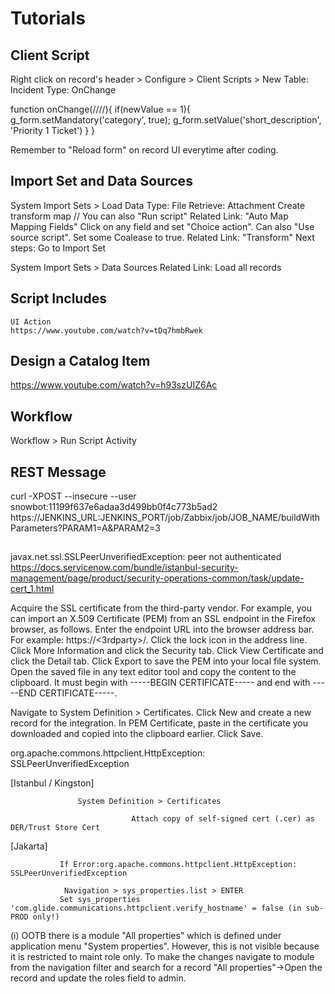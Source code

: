 
# Tutorials
## Client Script
Right click on record's header > Configure > Client Scripts > New
	Table: Incident
	Type: OnChange

function onChange(////){
  if(newValue == 1){
    g_form.setMandatory('category', true);
    g_form.setValue('short_description', 'Priority 1 Ticket')
  }
}

Remember to "Reload form" on record UI everytime after coding.

## Import Set and Data Sources

System Import Sets > Load Data
	Type: File
	Retrieve: Attachment
Create transform map
	// You can also "Run script"
	Related Link: "Auto Map Mapping Fields"
		Click on any field and set "Choice action". Can also "Use source script".
		Set some Coalease to true.
	Related Link: "Transform"
	Next steps: Go to Import Set

System Import Sets > Data Sources
	Related Link: Load all records
	

## Script Includes
	UI Action
	https://www.youtube.com/watch?v=tDq7hmbRwek


## Design a Catalog Item
https://www.youtube.com/watch?v=h93szUIZ6Ac

## Workflow
Workflow > Run Script Activity



## REST Message
curl -XPOST --insecure --user snowbot:11199f637e6adaa3d499bb0f4c773b5ad2 \
     https://JENKINS_URL:JENKINS_PORT/job/Zabbix/job/JOB_NAME/buildWithParameters?PARAM1=A&PARAM2=3


##
javax.net.ssl.SSLPeerUnverifiedException: peer not authenticated
https://docs.servicenow.com/bundle/istanbul-security-management/page/product/security-operations-common/task/update-cert_1.html

Acquire the SSL certificate from the third-party vendor.
For example, you can import an X.509 Certificate (PEM) from an SSL endpoint in the Firefox browser, as follows.
    Enter the endpoint URL into the browser address bar. For example: https://<3rdparty>/.
    Click the lock icon in the address line.
    Click More Information and click the Security tab.
    Click View Certificate and click the Detail tab.
    Click Export to save the PEM into your local file system.
    Open the saved file in any text editor tool and copy the content to the clipboard. It must begin with -----BEGIN CERTIFICATE----- and end with -----END CERTIFICATE-----.

Navigate to System Definition > Certificates.
Click New and create a new record for the integration.
In PEM Certificate, paste in the certificate you downloaded and copied into the clipboard earlier.
Click Save.

org.apache.commons.httpclient.HttpException: SSLPeerUnverifiedException


[Istanbul / Kingston]

                   System Definition > Certificates

                               Attach copy of self-signed cert (.cer) as DER/Trust Store Cert

[Jakarta]

               If Error:org.apache.commons.httpclient.HttpException: SSLPeerUnverifiedException

				Navigation > sys_properties.list > ENTER
               Set sys_properties 'com.glide.communications.httpclient.verify_hostname' = false (in sub-PROD only!)


(i) OOTB there is a module "All properties" which is defined under application menu "System properties". However, this is not visible because it is restricted to maint role only. To make the changes navigate to module from the navigation filter and search for a record "All properties"->Open the record and update the roles field to admin. 
